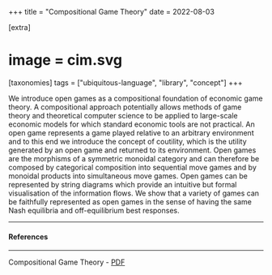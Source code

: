 +++
title = "Compositional Game Theory"
date = 2022-08-03

[extra]
#  image = cim.svg
[taxonomies]
   tags = ["ubiquitous-language", "library", "concept"]
+++

We introduce open games as a compositional foundation of economic game theory. A compositional approach potentially allows methods of game theory and theoretical computer science to be applied to large-scale economic models for which standard economic tools are not practical. An open game represents a game played relative to an arbitrary environment and to this end we introduce the concept of coutility, which is the utility generated by an open game and returned to its environment. Open games are the morphisms of a symmetric monoidal category and can therefore be composed by categorical composition into sequential move games and by monoidal products into simultaneous move games. Open games can be represented by string diagrams which provide an intuitive but formal visualisation of the information flows. We show that a variety of games can be faithfully represented as open games in the sense of having the same Nash equilibria and off-equilibrium best responses.

---

#### References

---
Compositional Game Theory - [PDF](https://arxiv.org/abs/1603.04641)
